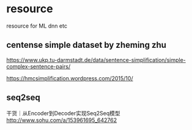 # resource
resource for ML dnn etc

## centense simple dataset by zheming zhu
https://www.ukp.tu-darmstadt.de/data/sentence-simplification/simple-complex-sentence-pairs/

https://hmcsimplification.wordpress.com/2015/10/


## seq2seq
干货｜从Encoder到Decoder实现Seq2Seq模型
http://www.sohu.com/a/153961695_642762
